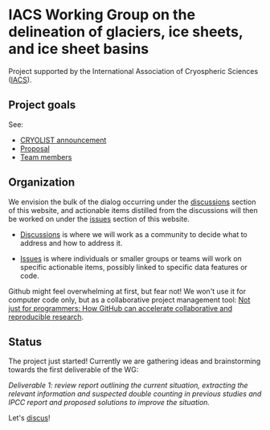 
# IACS Working Group on the delineation of glaciers, ice sheets, and ice sheet basins

Project supported by the International Association of Cryospheric Sciences ([IACS](https://cryosphericsciences.org/activities/delineation-of-glaciers-ice-sheets-and-ice-sheet-basins)).

## Project goals

See:
- [CRYOLIST announcement](https://lists.cryolist.org/pipermail/cryolist/2022-November/008094.html)
- [Proposal](proposal/Ice%20Basins%20&%20Boundaries.pdf)
- [Team members](https://docs.google.com/spreadsheets/d/18DBHRbEAuquOqChHN2GqUR2uPKpW7D1Y-IBqMPM6TtM/edit?usp=sharing)

## Organization

We envision the bulk of the dialog occurring under the [discussions](https://github.com/IACS-cryo/Delineation-WG/discussions) section of this website, and actionable items distilled from the discussions will then be worked on under the [issues](https://github.com/IACS-cryo/Delineation-WG/issues/) section of this website.

+ [Discussions](https://github.com/IACS-cryo/Delineation-WG/discussions) is where we will work as a community to decide what to address and how to address it.

+ [Issues](https://github.com/IACS-cryo/Delineation-WG/issues) is where individuals or smaller groups or teams will work on specific actionable items, possibly linked to specific data features or code.

Github might feel overwhelming at first, but fear not! We won't use it for computer code only, but as a collaborative project management tool:
[Not just for programmers: How GitHub can accelerate collaborative and reproducible research](https://besjournals.onlinelibrary.wiley.com/doi/10.1111/2041-210X.14108).

## Status

The project just started! Currently we are gathering ideas and brainstorming towards the first deliverable of the WG: 

*Deliverable 1: review report outlining the current situation, extracting the relevant 
information and suspected double counting in previous studies and IPCC report and 
proposed solutions to improve the situation.*

Let's [discus](https://github.com/IACS-cryo/Delineation-WG/discussions)!
